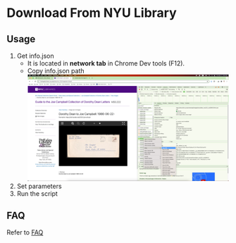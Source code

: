 # Download From NYU Library

## Usage

1. Get info.json
   - It is located in **network tab** in Chrome Dev tools (F12).
   - Copy info.json path 
    ![copy info.json path](./resources/copy_info_json_path.png)
2. Set parameters
3. Run the script


## FAQ

Refer to [FAQ](./FAQ-info_json_path.md)
